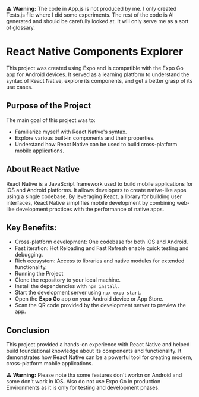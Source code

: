 ⚠️ **Warning:** The code in App.js is not produced by me. I only created Tests.js file where I did some experiments. The rest of the code is AI generated and should be carefully looked at. It will only serve me as a sort of glossary.

# React Native Components Explorer
This project was created using Expo and is compatible with the Expo Go app for Android devices. It served as a learning platform to understand the syntax of React Native, explore its components, and get a better grasp of its use cases.

## Purpose of the Project
The main goal of this project was to:

- Familiarize myself with React Native's syntax.
- Explore various built-in components and their properties.
- Understand how React Native can be used to build cross-platform mobile applications.

## About React Native
React Native is a JavaScript framework used to build mobile applications for iOS and Android platforms. It allows developers to create native-like apps using a single codebase. By leveraging React, a library for building user interfaces, React Native simplifies mobile development by combining web-like development practices with the performance of native apps.

## Key Benefits:
- Cross-platform development: One codebase for both iOS and Android.
- Fast iteration: Hot Reloading and Fast Refresh enable quick testing and debugging.
- Rich ecosystem: Access to libraries and native modules for extended functionality.
- Running the Project
- Clone the repository to your local machine.
- Install the dependencies with `npm install`.
- Start the development server using `npx expo start`.
- Open the **Expo Go** app on your Android device or App Store.
- Scan the QR code provided by the development server to preview the app.

## Conclusion
This project provided a hands-on experience with React Native and helped build foundational knowledge about its components and functionality. It demonstrates how React Native can be a powerful tool for creating modern, cross-platform mobile applications.

⚠️ **Warning:** Please note tha some features don't workn on Android and some don't work in IOS. Also do not use Expo Go in production Environments as it is only for testing and development phases.
